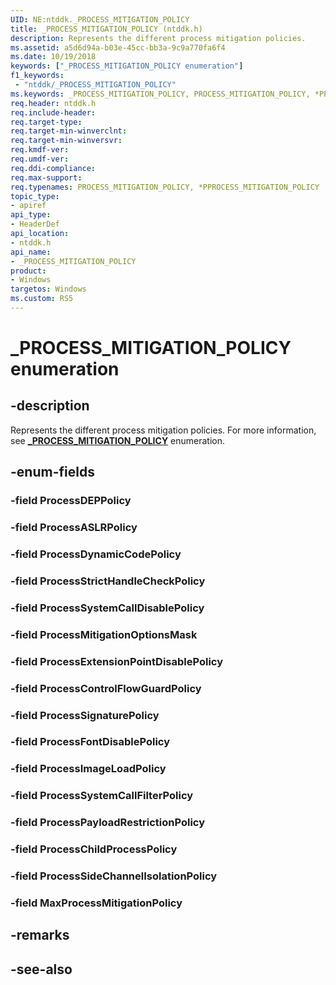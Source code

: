 ```yaml
---
UID: NE:ntddk._PROCESS_MITIGATION_POLICY
title: _PROCESS_MITIGATION_POLICY (ntddk.h)
description: Represents the different process mitigation policies.
ms.assetid: a5d6d94a-b03e-45cc-bb3a-9c9a770fa6f4
ms.date: 10/19/2018
keywords: ["_PROCESS_MITIGATION_POLICY enumeration"]
f1_keywords:
 - "ntddk/_PROCESS_MITIGATION_POLICY"
ms.keywords: _PROCESS_MITIGATION_POLICY, PROCESS_MITIGATION_POLICY, *PPROCESS_MITIGATION_POLICY, 
req.header: ntddk.h
req.include-header:
req.target-type:
req.target-min-winverclnt:
req.target-min-winversvr:
req.kmdf-ver:
req.umdf-ver:
req.ddi-compliance:
req.max-support:
req.typenames: PROCESS_MITIGATION_POLICY, *PPROCESS_MITIGATION_POLICY
topic_type: 
- apiref
api_type: 
- HeaderDef
api_location: 
- ntddk.h
api_name: 
- _PROCESS_MITIGATION_POLICY
product:
- Windows
targetos: Windows
ms.custom: RS5
---
```


# _PROCESS_MITIGATION_POLICY enumeration

## -description
Represents the different process mitigation policies. For more information, see [**_PROCESS_MITIGATION_POLICY**](https://docs.microsoft.com/windows/desktop/api/winnt/ne-winnt-_process_mitigation_policy) enumeration.


## -enum-fields

### -field ProcessDEPPolicy 
### -field ProcessASLRPolicy 
### -field ProcessDynamicCodePolicy 
### -field ProcessStrictHandleCheckPolicy 
### -field ProcessSystemCallDisablePolicy 
### -field ProcessMitigationOptionsMask 
### -field ProcessExtensionPointDisablePolicy 
### -field ProcessControlFlowGuardPolicy 
### -field ProcessSignaturePolicy 
### -field ProcessFontDisablePolicy 
### -field ProcessImageLoadPolicy 
### -field ProcessSystemCallFilterPolicy 
### -field ProcessPayloadRestrictionPolicy 
### -field ProcessChildProcessPolicy 
### -field ProcessSideChannelIsolationPolicy 
### -field MaxProcessMitigationPolicy 

## -remarks

## -see-also
